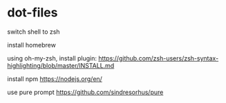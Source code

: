 # dot-files

switch shell to zsh

install homebrew

using oh-my-zsh, install plugin:
https://github.com/zsh-users/zsh-syntax-highlighting/blob/master/INSTALL.md

install npm
https://nodejs.org/en/

use pure prompt
https://github.com/sindresorhus/pure

